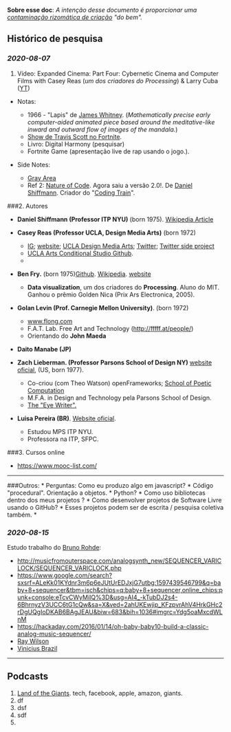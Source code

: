 **Sobre esse doc**: *A intenção desse documento é proporcionar uma [contaminação rizomática de criação](https://www.ted.com/search?q=when+ideas+have+sex) "do bem".*


## Histórico de pesquisa


### *2020-08-07*
1. Vídeo: Expanded Cinema: Part Four: Cybernetic Cinema and Computer Films with Casey Reas (*um dos criadores do Processing*) & Larry Cuba
([YT](https://youtu.be/SNPXXm9IfOk))
  * Notas:
  	 * 1966 - "Lapis" de [James Whitney](https://www.imdb.com/name/nm1448796/). (*Mathematically precise early computer-aided animated piece based around the meditative-like inward and outward flow of images of the mandala.*)
  	 * [Show de Travis Scott no Fortnite](https://www.youtube.com/watch?v=wYeFAlVC8qU).
  	 * Livro: Digital Harmony (pesquisar)
  	 * Fortnite Game (apresentação live de rap usando o jogo.).



  * Side Notes: 
     * [Gray Area](https://www.youtube.com/channel/UCW12UmkdiMFyiC0BO15YRfA)
     * Ref 2: [Nature of Code](https://natureofcode.com/). Agora saiu a versão 2.0!. De [Daniel Shiffmann](https://shiffman.net/). Criador do "[Coding Train](https://www.youtube.com/channel/UCvjgXvBlbQiydffZU7m1_aw)".



###2. Autores


* **Daniel Shiffmann (Professor ITP NYU)** (born 1975). [Wikipedia Article](https://en.wikipedia.org/wiki/Daniel_Shiffman#cite_note-5)


* **Casey Reas (Professor UCLA, Design Media Arts)** (born 1972)
  * [IG](https://www.instagram.com/reas/); [website](http://reas.com/); [UCLA Design Media Arts](http://dma.ucla.edu/); [Twitter](https://twitter.com/reas/); [Twitter side project](https://twitter.com/csrsnt/)
  * [UCLA Arts Conditional Studio Github](https://github.com/uclaconditional). 
  * 

* **Ben Fry.** (born 1975)[Github](https://github.com/benfry?tab=repositories). [Wikipedia](https://en.wikipedia.org/wiki/Ben_Fry). [website](https://benfry.com/about/)
  * **Data visualization**, um dos criadores do **Processing**. Aluno do MIT. Ganhou o prêmio Golden Nica (Prix Ars Electronica, 2005). 

* **Golan Levin (Prof. Carnegie Mellon University)**. (born 1972)
  * www.flong.com
  * F.A.T. Lab. Free Art and Technology (http://fffff.at/people/)
  * Orientando do **John Maeda** 

* **Daito Manabe (JP)**
  
* **Zach Lieberman. (Professor Parsons School of Design NY)** [website oficial](http://thesystemis.com/), (US, born 1977).
  * Co-criou (com Theo Watson) openFrameworks; [School of Poetic Computation](https://sfpc.io/people/zach-lieberman/)
  * M.F.A. in Design and Technology pela Parsons School of Design.
  * [The "Eye Writer".](http://eyewriter.org/)

* **Luisa Pereira (BR)**. [Website oficial](http://www.luisapereira.net/teaching/).
  *  Estudou MPS ITP NYU.
  *  Professora na ITP, SFPC.

  
###3. Cursos online

* https://www.mooc-list.com/



<hr>
###Outros:
* Perguntas: Como eu produzo algo em javascript?
* Código "procedural". Orientação a objetos.
* Python?
* Como uso bibliotecas dentro dos meus projetos ?
* Como desenvolver projetos de Software Livre usando o GitHub? 
	* Esses projetos podem ser de escrita / pesquisa coletiva também.
* 



### *2020-08-15*

Estudo trabalho do [Bruno Rohde](https://brunorohde.wordpress.com/):


  * http://musicfromouterspace.com/analogsynth_new/SEQUENCER_VARICLOCK/SEQUENCER_VARICLOCK.php
  * https://www.google.com/search?sxsrf=ALeKk01KYdnr3m6p6eJUtUrEDJxjG7utbg:1597439546799&q=baby+8+sequencer&tbm=isch&chips=q:baby+8+sequencer,online_chips:punk+console:eTcvCWyMiIQ%3D&usg=AI4_-kTubDJ2s4-6BhrnyzV3UCC6tG1cQw&sa=X&ved=2ahUKEwjip_KFzpvrAhV4HrkGHc2rDgUQgIoDKAB6BAgJEAU&biw=683&bih=1036#imgrc=Ydg5oaMxcdWLnM
  * https://hackaday.com/2016/01/14/oh-baby-baby10-build-a-classic-analog-music-sequencer/
  * [Ray Wilson](https://www.youtube.com/watch?v=gHHTN3Vav3o)
  * [Vinicius Brazil](https://www.vbrazilsystems.com/sintetizador-modular.html)

<hr>
  
## Podcasts
  1. [Land of the Giants](https://open.spotify.com/show/6DdYNi0EakNKPDuONnWiam?si=xSCUopHfTNe0FnKjBJjOag). tech, facebook, apple, amazon, giants.
  2. df
  3. dsf
  4. sdf
  5. 